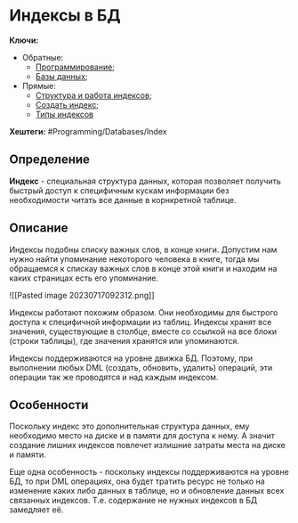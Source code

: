  # Индексы в БД

**Ключи:**
- Обратные:
	- [Программирование](PROGRAMMING);
	- [Базы данных](databases);
- Прямые:
	- [Структура и работа индексов](db-index-structure);
	- [Создать индекс](db-index-create);
	- [Типы индексов](db-index-types)

**Хештеги:** #Programming/Databases/Index

## Определение

**Индекс** - специальная структура данных, которая позволяет получить быстрый доступ к специфичным кускам информации без необходимости читать все данные в корнкретной таблице.

## Описание

Индексы подобны списку важных слов, в конце книги. Допустим нам нужно найти упоминание  некоторого человека в книге, тогда мы обращаемся к спискау важных слов в конце этой книги и находим на каких страницах есть его упоминание.

![[Pasted image 20230717092312.png]]

Индексы работают похожим образом. Они необходимы для быстрого доступа к специфичной информации из таблиц.  Индексы хранят все значения, существующие в столбце, вместе со ссылкой на все блоки (строки таблицы), где значения хранятся или упоминаются.

Индексы поддерживаются на уровне движка БД. Поэтому, при выполнении любых DML (создать, обновить, удалить) операций, эти операции так же проводятся и над каждым индексом.

## Особенности

Поскольку индекс это дополнительная структура данных, ему необходимо место на диске и в памяти для доступа к нему. А значит создание лишних индексов повлечет излишние затраты места на диске и памяти.

Еще одна особенность - поскольку индексы поддерживаются на уровне БД, то при DML операциях, она будет тратить ресурс не только на изменение каких либо данных в таблице, но и обновление данных всех связанных индексов. Т.е. содержание не нужных индексов в БД замедляет её.

